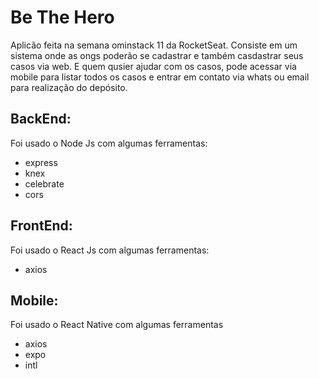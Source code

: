 # Be The Hero

Aplicão feita na semana ominstack 11 da RocketSeat.
Consiste em um sistema onde as ongs poderão se cadastrar e também casdastrar seus casos via web. E quem qusier ajudar com os casos, pode acessar via mobile para listar todos os casos e entrar em contato via whats ou email para realização do depósito.

## BackEnd:

Foi usado o Node Js com algumas ferramentas:
- express
- knex
- celebrate
- cors


## FrontEnd:

Foi usado o React Js com algumas ferramentas:
- axios

## Mobile:

Foi usado o React Native com algumas ferramentas
- axios
- expo
- intl
